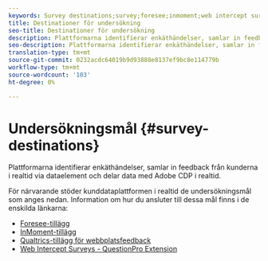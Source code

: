 ```yaml
---
keywords: Survey destinations;survey;foresee;inmoment;web intercept surveys;qualtrics
title: Destinationer för undersökning
seo-title: Destinationer för undersökning
description: Plattformarna identifierar enkäthändelser, samlar in feedback från kunderna i realtid via dataelement och delar data med Adobe CDP i realtid.
seo-description: Plattformarna identifierar enkäthändelser, samlar in feedback från kunderna i realtid via dataelement och delar data med Adobe CDP i realtid.
translation-type: tm+mt
source-git-commit: 0232acdc64019b9d93888e8137ef9bc8e114779b
workflow-type: tm+mt
source-wordcount: '103'
ht-degree: 0%

---
```



# Undersökningsmål {#survey-destinations}

Plattformarna identifierar enkäthändelser, samlar in feedback från kunderna i realtid via dataelement och delar data med Adobe CDP i realtid.

För närvarande stöder kunddataplattformen i realtid de undersökningsmål som anges nedan. Information om hur du ansluter till dessa mål finns i de enskilda länkarna:

* [Foresee-tillägg](/help/rtcdp/destinations/foresee-extension.md)
* [InMoment-tillägg](/help/rtcdp/destinations/inmoment-extension.md)
* [Qualtrics-tillägg för webbplatsfeedback](qualtrics-extension.md)
* [Web Intercept Surveys - QuestionPro Extension](/help/rtcdp/destinations/web-intercept-surveys-extension.md)
